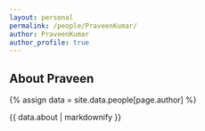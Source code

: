 ```yaml
---
layout: personal
permalink: /people/PraveenKumar/
author: PraveenKumar
author_profile: true
---
```

## About Praveen
{% assign data = site.data.people[page.author] %}
<div style="text-align: justify">{{ data.about | markdownify }}</div>
